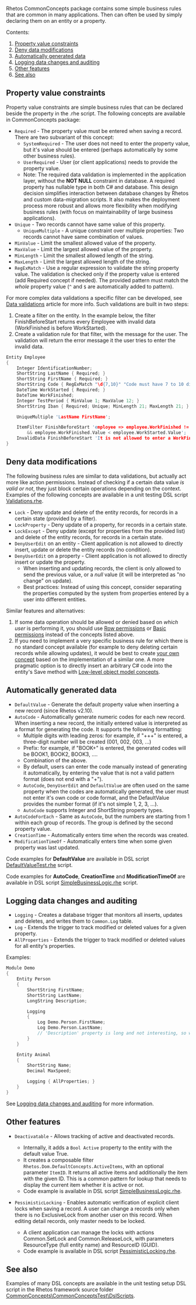 Rhetos CommonConcepts package contains some simple business rules that are common in many applications.
Then can often be used by simply declaring them on an entity or a property.

Contents:

1. [Property value constraints](#property-value-constraints)
2. [Deny data modifications](#deny-data-modifications)
3. [Automatically generated data](#automatically-generated-data)
4. [Logging data changes and auditing](#logging-data-changes-and-auditing)
5. [Other features](#other-features)
6. [See also](#see-also)

## Property value constraints

Property value constraints are simple business rules that can be declared beside the property in the .rhe script.
The following concepts are available in CommonConcepts package:

* `Required` - The property value must be entered when saving a record.
  There are two subvariant of this concept:
  * `SystemRequired` - The user does not need to enter the property value, but it's value should be entered (perhaps automatically by some other business rules).
  * `UserRequired` - User (or client applications) needs to provide the property value.
  * Note: The required data validation is implemented in the application layer,
    without the **NOT NULL** constraint in database.
    A required property has nullable type in both C# and database.
    This design decision simplifies interaction between database changes by Rhetos and custom data-migration scripts.
    It also makes the deployment process more robust and allows more flexibility when modifying business rules
    (with focus on maintainability of large business applications).
* `Unique` - Two records cannot have same value of this property.
  * `UniqueMultiple` - A unique constraint over multiple properties:
    Two records cannot have same combination of values.
* `MinValue` - Limit the smallest allowed value of the property.
* `MaxValue` - Limit the largest allowed value of the property.
* `MinLength` - Limit the smallest allowed length of the string.
* `MaxLength` - Limit the largest allowed length of the string.
* `RegExMatch` - Use a regular expression to validate the string property value.
  The validation is checked only if the property value is entered (add Required concept if needed).
  The provided pattern must match the *whole* property value (`^` and `$` are automatically added to pattern).

For more complex data validations a specific filter can be developed,
see [Data validations](Data-validations) article for more info.
Such validations are built in two steps:

1. Create a filter on the entity.
   In the example below, the filter FinishBeforeStart returns every Employee with invalid data
   (WorkFinished is before WorkStarted).
2. Create a validation rule for that filter, with the message for the user.
   The validation will return the error message it the user tries to enter the invalid data.

```c
Entity Employee
{
    Integer IdentificationNumber;
    ShortString LastName { Required; }
    ShortString FirstName { Required; }
    ShortString Code { RegExMatch "\d{7,10}" "Code must have 7 to 10 digits."; }
    DateTime WorkStarted { Required; }
    DateTime WorkFinished;
    Integer TestPeriod { MinValue 1; MaxValue 12; }
    ShortString Iban { Required; Unique; MinLength 21; MaxLength 21; }

    UniqueMultiple 'LastName FirstName';

    ItemFilter FinishBeforeStart 'employee => employee.WorkFinished != null
        && employee.WorkFinished.Value < employee.WorkStarted.Value';
    InvalidData FinishBeforeStart 'It is not allowed to enter a WorkFinished time before the WorkStarted time.';
}
```

## Deny data modifications

The following business rules are similar to data validations, but actually act more like action permissions.
Instead of checking if a certain data value *is valid or not*, they just block certain operations depending on the context.
Examples of the following concepts are available in a unit testing DSL script
[Validations.rhe](https://github.com/Rhetos/Rhetos/blob/master/CommonConcepts/CommonConceptsTest/DslScripts/Validations.rhe).

* `Lock` - Deny update and delete of the entity records, for records in a certain state (provided by a filter).
* `LockProperty` - Deny update of a property, for records in a certain state.
* `LockExcept` - Deny update (except for properties from the provided list) and delete of the entity records, for records in a certain state.
* `DenyUserEdit` on an entity - Client application is not allowed to directly insert, update or delete the entity records (no condition).
* `DenyUserEdit` on a property - Client application is not allowed to directly insert or update the property.
  * When inserting and updating records, the client is only allowed to send the previous value, or a *null* value (it will be interpreted as "no change" on update).
  * Best practices: Instead of using this concept, consider separating the properties computed by the system from properties entered by a user into different entities.

Similar features and alternatives:

1. If some data operation should be allowed or denied based on *which user* is performing it,
   you should use [Row permissions](RowPermissions-concept) or [Basic permissions](Basic-permissions)
   instead of the concepts listed above.
2. If you need to implement a very specific business rule for which there is no
   standard concept available
   (for example to deny deleting certain records while allowing updates),
   it would be best to create [your own concept](Rhetos-concept-development)
   based on the implementation of a similar one.
   A more pragmatic option is to directly insert an arbitrary C# code into the entity's
   Save method with [Low-level object model concepts](Low-level-object-model-concepts).

## Automatically generated data

* `DefaultValue` - Generate the default property value when inserting a new record (since Rhetos v2.10).
* `AutoCode` - Automatically generate numeric codes for each new record. When inserting a new record, the initially entered value is interpreted as a format for generating the code. It supports the following formatting:
  * Multiple digits with leading zeros: for example, if "+++" is entered, a three-digit number will be created (001, 002, 003, ...)
  * Prefix: for example, if "BOOK+" is entered, the generated codes will be BOOK1, BOOK2, BOOK3, ....
  * Combination of the above.
  * By default, users can enter the code manually instead of generating it automatically, by entering the value that is not a valid pattern format (does not end with a "+").
  * `AutoCode`, `DenyUserEdit` and `DefaultValue` are often used on the same property when the codes are automatically generated, the user must not enter it's own code or code format, and the DefaultValue provides the number format (if it's not simple 1, 2, 3, ...).
  * `AutoCode` supports Integer and ShortString property types.
* `AutoCodeForEach` - Same as `AutoCode`, but the numbers are starting from 1 within each group of records. The group is defined by the second property value.
* `CreationTime` - Automatically enters time when the records was created.
* `ModificationTimeOf` - Automatically enters time when some given property was last updated.

Code examples for **DefaultValue** are available in DSL script [DefaultValueTest.rhe](https://github.com/Rhetos/Rhetos/blob/master/CommonConcepts/CommonConceptsTest/DslScripts/DefaultValueTest.rhe) script.

Code examples for **AutoCode**, **CreationTime** and **ModificationTimeOf** are available in DSL script [SimpleBusinessLogic.rhe](https://github.com/Rhetos/Rhetos/blob/master/CommonConcepts/CommonConceptsTest/DslScripts/SimpleBusinessLogic.rhe) script.

## Logging data changes and auditing

* `Logging` - Creates a database trigger that monitors all inserts, updates and deletes, and writes them to `Common.Log` table.
* `Log` - Extends the trigger to track modified or deleted values for a given property.
* `AllProperties` - Extends the trigger to track modified or deleted values for all entity's properties.

Examples:

```C
Module Demo
{
    Entity Person
    {
        ShortString FirstName;
        ShortString LastName;
        LongString Description;

        Logging
        {
            Log Demo.Person.FirstName;
            Log Demo.Person.LastName;
            // 'Description' property is long and not interesting, so we don't want to log it's values.
        }
    }

    Entity Animal
    {
        ShortString Name;
        Decimal MaxSpeed;

        Logging { AllProperties; }
    }
}
```

See [Logging data changes and auditing](Logging#logging-data-changes-and-auditing) for more information.

## Other features

* `Deactivatable` - Allows tracking of active and deactivated records.
  * Internally, it adds a `Bool Active` property to the entity with the default value True.
  * It creates a composable filter `Rhetos.Dom.DefaultConcepts.ActiveItems`,
    with an optional parameter `ItemID`.
    It returns all active items and additionally the item with the given ID.
    This is a common pattern for lookup that needs to display the current item whether it is active or not.
  * Code example is available in DSL script [SimpleBusinessLogic.rhe](https://github.com/Rhetos/Rhetos/blob/master/CommonConcepts/CommonConceptsTest/DslScripts/SimpleBusinessLogic.rhe).

* `PessimisticLocking` - Enables automatic verification of explicit client locks when saving a record. A user can change a records only when there is no ExclusiveLock from another user on this record. When editing detail records, only master needs to be locked.
  * A client application can manage the locks with actions Common.SetLock and Common.ReleaseLock, with parameters ResourceType (full entity name) and ResourceID (GUID).
  * Code example is available in DSL script [PessimisticLocking.rhe](https://github.com/Rhetos/Rhetos/blob/master/CommonConcepts/CommonConceptsTest/DslScripts/PessimisticLocking.rhe).

## See also

Examples of many DSL concepts are available in the unit testing setup DSL script in the Rhetos framework source folder [CommonConcepts\CommonConceptsTest\DslScripts](https://github.com/Rhetos/Rhetos/tree/master/CommonConcepts/CommonConceptsTest/DslScripts).
